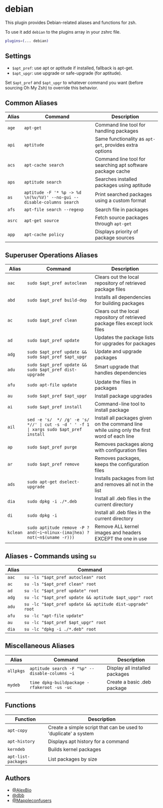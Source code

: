 # debian

This plugin provides Debian-related aliases and functions for zsh.

To use it add `debian` to the plugins array in your zshrc file.

```zsh
plugins=(... debian)
```

## Settings

- `$apt_pref`: use apt or aptitude if installed, fallback is apt-get.
- `$apt_upgr`: use upgrade or safe-upgrade (for aptitude).

Set `$apt_pref` and `$apt_upgr` to whatever command you want (before sourcing Oh My Zsh) to override this behavior.

## Common Aliases

| Alias  | Command                                                                | Description                                                |
| ------ | ---------------------------------------------------------------------- | ---------------------------------------------------------- |
| `age`  | `apt-get`                                                              | Command line tool for handling packages                    |
| `api`  | `aptitude`                                                             | Same functionality as `apt-get`, provides extra options    |
| `acs`  | `apt-cache search`                                                     | Command line tool for searching apt software package cache |
| `aps`  | `aptitude search`                                                      | Searches installed packages using aptitude                 |
| `as`   | `aptitude -F '* %p -> %d \n(%v/%V)' --no-gui --disable-columns search` | Print searched packages using a custom format              |
| `afs`  | `apt-file search --regexp`                                             | Search file in packages                                    |
| `asrc` | `apt-get source`                                                       | Fetch source packages through `apt-get`                    |
| `app`  | `apt-cache policy`                                                     | Displays priority of package sources                       |

## Superuser Operations Aliases

| Alias    | Command                                                                                | Description                                                                                 |
| -------- | -------------------------------------------------------------------------------------- | ------------------------------------------------------------------------------------------- |
| `aac`    | `sudo $apt_pref autoclean`                                                             | Clears out the local repository of retrieved package files                                  |
| `abd`    | `sudo $apt_pref build-dep`                                                             | Installs all dependencies for building packages                                             |
| `ac`     | `sudo $apt_pref clean`                                                                 | Clears out the local repository of retrieved package files except lock files                |
| `ad`     | `sudo $apt_pref update`                                                                | Updates the package lists for upgrades for packages                                         |
| `adg`    | `sudo $apt_pref update && sudo $apt_pref $apt_upgr`                                    | Update and upgrade packages                                                                 |
| `adu`    | `sudo $apt_pref update && sudo $apt_pref dist-upgrade`                                 | Smart upgrade that handles dependencies                                                     |
| `afu`    | `sudo apt-file update`                                                                 | Update the files in packages                                                                |
| `au`     | `sudo $apt_pref $apt_upgr`                                                             | Install package upgrades                                                                    |
| `ai`     | `sudo $apt_pref install`                                                               | Command-line tool to install package                                                        |
| `ail`    | `sed -e 's/  */ /g' -e 's/ *//' \| cut -s -d ' ' -f 1 \| xargs sudo $apt_pref install` | Install all packages given on the command line while using only the first word of each line |
| `ap`     | `sudo $apt_pref purge`                                                                 | Removes packages along with configuration files                                             |
| `ar`     | `sudo $apt_pref remove`                                                                | Removes packages, keeps the configuration files                                             |
| `ads`    | `sudo apt-get dselect-upgrade`                                                         | Installs packages from list and removes all not in the list                                 |
| `dia`    | `sudo dpkg -i ./*.deb`                                                                 | Install all .deb files in the current directory                                             |
| `di`     | `sudo dpkg -i`                                                                         | Install all .deb files in the current directory                                             |
| `kclean` | `sudo aptitude remove -P ?and(~i~nlinux-(ima\|hea) ?not(~n$(uname -r)))`               | Remove ALL kernel images and headers EXCEPT the one in use                                  |

## Aliases - Commands using `su`

| Alias | Command                                                   |
| ----- | --------------------------------------------------------- |
| `aac` | `su -ls "$apt_pref autoclean" root`                       |
| `ac`  | `su -ls "$apt_pref clean" root`                           |
| `ad`  | `su -lc "$apt_pref update" root`                          |
| `adg` | `su -lc "$apt_pref update && aptitude $apt_upgr" root`    |
| `adu` | `su -lc "$apt_pref update && aptitude dist-upgrade" root` |
| `afu` | `su -lc "apt-file update"`                                |
| `au`  | `su -lc "$apt_pref $apt_upgr" root`                       |
| `dia` | `su -lc "dpkg -i ./*.deb" root`                           |

## Miscellaneous Aliases

| Alias     | Command                                        | Description                    |
| --------- | ---------------------------------------------- | ------------------------------ |
| `allpkgs` | `aptitude search -F "%p" --disable-columns ~i` | Display all installed packages |
| `mydeb`   | `time dpkg-buildpackage -rfakeroot -us -uc`    | Create a basic .deb package    |

## Functions

| Function            | Description                                                     |
| ------------------- | --------------------------------------------------------------- |
| `apt-copy`          | Create a simple script that can be used to 'duplicate' a system |
| `apt-history`       | Displays apt history for a command                              |
| `kerndeb`           | Builds kernel packages                                          |
| `apt-list-packages` | List packages by size                                           |

## Authors

- [@AlexBio](https://github.com/AlexBio)
- [@dbb](https://github.com/dbb)
- [@Mappleconfusers](https://github.com/Mappleconfusers)
